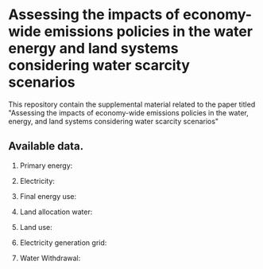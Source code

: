 # Assessing the impacts of economy-wide emissions policies in the water energy and land systems considering water scarcity scenarios
This repository contain the supplemental material related to the paper titled "Assessing the impacts of economy-wide emissions policies in the water, energy, and land systems considering water scarcity scenarios"

## Available data.

1. Primary energy:

2. Electricity:

3. Final energy use:

4. Land allocation water:

5. Land use:

6. Electricity generation grid:

7. Water Withdrawal:



